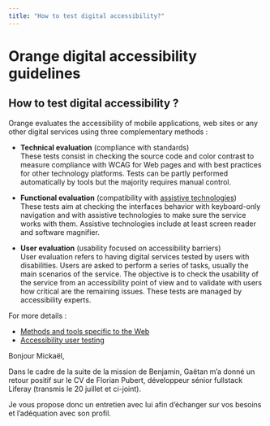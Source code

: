 ```yaml
---
title: "How to test digital accessibility?"
---
```


# Orange digital accessibility guidelines

## How to test digital accessibility&nbsp;?

Orange evaluates the accessibility of mobile applications, web sites or any other digital services using three complementary methods&nbsp;:
- **Technical evaluation** (compliance with standards)  
These tests consist in checking the source code and color contrast to measure compliance with WCAG for Web pages and with best practices for other technology platforms. Tests can be partly performed automatically by tools but the majority requires manual control.

- **Functional evaluation** (compatibility with [assistive technologies](../assistive-technologies/))  
These tests aim at checking the interfaces behavior with keyboard-only navigation and with assistive technologies to make sure the service works with them. Assistive technologies include at least screen reader and software magnifier.

- **User evaluation** (usability focused on accessibility barriers)  
User evaluation refers to having digital services tested by users with disabilities. Users are asked to perform a series of tasks, usually the main scenarios of the service. The objective is to check the usability of the service from an accessibility point of view and to validate with users how critical are the remaining issues. These tests are  managed by accessibility experts.  

For more details&nbsp;:
- [Methods and tools specific to the Web](../web/test-tools/)
- [Accessibility user testing](../accessibility-user-testing/)

Bonjour Mickaël,

Dans le cadre de la suite de la mission de Benjamin, Gaëtan m’a donné un retour positif sur le CV de Florian Pubert, développeur sénior fullstack Liferay (transmis le 20 juillet et ci-joint).

Je vous propose donc un entretien avec lui afin d’échanger sur vos besoins et l’adéquation avec son profil.
